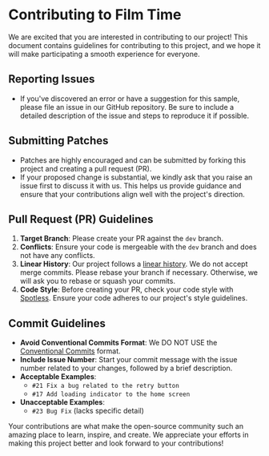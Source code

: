 # Contributing to Film Time

We are excited that you are interested in contributing to our project! This document contains guidelines for contributing to this project, and we hope it will make participating a smooth experience for everyone.

## Reporting Issues

- If you've discovered an error or have a suggestion for this sample, please file an issue in our GitHub repository. Be sure to include a detailed description of the issue and steps to reproduce it if possible.

## Submitting Patches

- Patches are highly encouraged and can be submitted by forking this project and creating a pull request (PR).
- If your proposed change is substantial, we kindly ask that you raise an issue first to discuss it with us. This helps us provide guidance and ensure that your contributions align well with the project's direction.

## Pull Request (PR) Guidelines

1. **Target Branch**: Please create your PR against the `dev` branch.
2. **Conflicts**: Ensure your code is mergeable with the `dev` branch and does not have any conflicts.
3. **Linear History**: Our project follows a [linear history](https://www.bitsnbites.eu/a-tidy-linear-git-history/). We do not accept merge commits. Please rebase your branch if necessary. Otherwise, we will ask you to rebase or squash your commits.
4. **Code Style**: Before creating your PR, check your code style with [Spotless](https://github.com/diffplug/spotless). Ensure your code adheres to our project's style guidelines.

## Commit Guidelines

- **Avoid Conventional Commits Format**: We DO NOT USE the [Conventional Commits](https://www.conventionalcommits.org/en/v1.0.0/) format.
- **Include Issue Number**: Start your commit message with the issue number related to your changes, followed by a brief description.
- **Acceptable Examples**:
    - `#21 Fix a bug related to the retry button`
    - `#17 Add loading indicator to the home screen`
- **Unacceptable Examples**:
    - `#23 Bug Fix` (lacks specific detail)

Your contributions are what make the open-source community such an amazing place to learn, inspire, and create. We appreciate your efforts in making this project better and look forward to your contributions!
